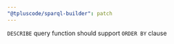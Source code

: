 ```yaml
---
"@tpluscode/sparql-builder": patch
---
```


`DESCRIBE` query function should support `ORDER BY` clause
